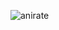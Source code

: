 ![anirate](https://github.com/nickkucway/anirate/assets/152036965/3ebc047f-180f-4cc7-9ae4-e58e188d9d47)

